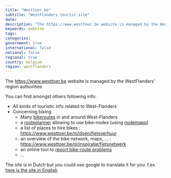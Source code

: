 ```yaml
---
title: "Westtoer.be"
subtitle: "WestFlanders tourist site"
date:
description: "The https://www.westtoer.be website is managed by the WestFlanders' region authorities"
keywords: website
tags:
categories: 
government: true
international: false
national: false
regional: true
country: belgium
region: westflanders
---
```

The https://www.westtoer.be website is managed by the WestFlanders' region authorities

You can find amongst others following info:

- All kinds of touristic info related to West-Flanders
- Concerning biking
  - Many [bikeroutes](https://www.westtoer.be/nl/doen/fietsroutes) in and around West-Flanders
  - a [routeplanner](https://www.westtoer.be/nl/fietsrouteplanner) allowing to use bike-nodes (using [nodemapp](https://www.nodemapp.com/nl))
  - a list of places to hire bikes : https://www.westtoer.be/nl/doen/fietsverhuur
  - an overview of the bike network, maps, ... : https://www.westtoer.be/nl/inspiratie/fietsnetwerk
  - an online tool to [report bike-route problems](https://www.westtoer.be/nl/routechirurg) 
  - ...
  
The site is in Dutch but you could use google to translate it for you: f.ex. [here is the site in English](https://www-westtoer-be.translate.goog/nl?_x_tr_sl=nl&_x_tr_tl=en&_x_tr_hl=en&_x_tr_pto=wapp)

